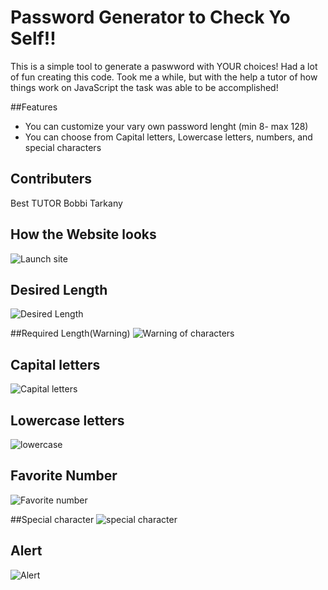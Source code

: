 # Password Generator to Check Yo Self!!

This is a simple tool to generate a paswword with YOUR choices!
Had a lot of fun creating this code. Took me a while, but with the help a tutor of how things work on JavaScript the task was able to be accomplished!

##Features 

* You can customize your vary own password lenght (min 8- max 128)
* You can choose from Capital letters, Lowercase letters, numbers, and special characters

## Contributers
Best TUTOR Bobbi Tarkany

## How the Website looks
![Launch site](https://github.com/LONZEE/Check-yo-self/assets/128856310/f0d67692-0bd7-4a9b-a6da-287c7199d00b)

## Desired Length
![Desired Length](https://github.com/LONZEE/Check-yo-self/assets/128856310/821a0928-fe13-4c4c-b039-a556ea5c449c)

##Required Length(Warning)
![Warning of characters](https://github.com/LONZEE/Check-yo-self/assets/128856310/262a00cf-700b-4d78-807b-6fddfee1837a)

## Capital letters
![Capital letters](https://github.com/LONZEE/Check-yo-self/assets/128856310/6f917f13-c0ad-4a7b-9360-9396b9fc865f)

## Lowercase letters
![lowercase](https://github.com/LONZEE/Check-yo-self/assets/128856310/ddc8c84b-3266-4762-b4ed-4763c307ec20)

## Favorite Number
![Favorite number](https://github.com/LONZEE/Check-yo-self/assets/128856310/fdea126d-77ff-4228-b481-d41aa1aa7e19)

##Special character
![special character](https://github.com/LONZEE/Check-yo-self/assets/128856310/7bd2aeb7-39c3-4e41-a630-2ce9215b1841)

## Alert
![Alert](https://github.com/LONZEE/Check-yo-self/assets/128856310/e537c022-28f4-43e0-b70c-87c3e4d329aa)



